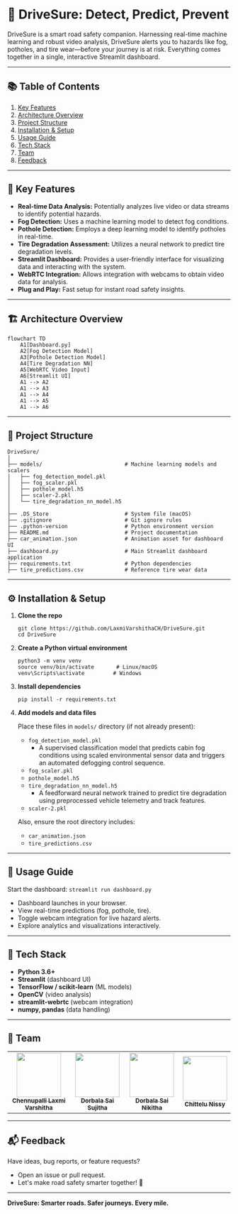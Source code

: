 # 🚗 DriveSure: Detect, Predict, Prevent

DriveSure is a smart road safety companion. Harnessing real-time machine learning and robust video analysis, DriveSure alerts you to hazards like fog, potholes, and tire wear—before your journey is at risk. Everything comes together in a single, interactive Streamlit dashboard.

---

## 📚 Table of Contents

1. [Key Features](#key-features)
2. [Architecture Overview](#architecture-overview)
3. [Project Structure](#project-structure)
4. [Installation & Setup](#installation--setup)
5. [Usage Guide](#usage-guide)
6. [Tech Stack](#tech-stack)
7. [Team](#team)
8. [Feedback](#feedback)

---

## 🚀 Key Features

- **Real-time Data Analysis:** Potentially analyzes live video or data streams to identify potential hazards.
- **Fog Detection:** Uses a machine learning model to detect fog conditions.
- **Pothole Detection:** Employs a deep learning model to identify potholes in real-time.
- **Tire Degradation Assessment:** Utilizes a neural network to predict tire degradation levels.
- **Streamlit Dashboard:** Provides a user-friendly interface for visualizing data and interacting with the system.
- **WebRTC Integration:** Allows integration with webcams to obtain video data for analysis.
- **Plug and Play:** Fast setup for instant road safety insights.

---

## 🏗️ Architecture Overview

```mermaid
flowchart TD
    A1[Dashboard.py]
    A2[Fog Detection Model]
    A3[Pothole Detection Model]
    A4[Tire Degradation NN]
    A5[WebRTC Video Input]
    A6[Streamlit UI]
    A1 --> A2
    A1 --> A3
    A1 --> A4
    A1 --> A5
    A1 --> A6
```

---

## 📂 Project Structure

```text
DriveSure/
│
├── models/                          # Machine learning models and scalers
│   ├── fog_detection_model.pkl
│   ├── fog_scaler.pkl
│   ├── pothole_model.h5
│   ├── scaler-2.pkl
│   └── tire_degradation_nn_model.h5
│
├── .DS_Store                        # System file (macOS)
├── .gitignore                       # Git ignore rules
├── .python-version                  # Python environment version
├── README.md                        # Project documentation
├── car_animation.json               # Animation asset for dashboard UI
├── dashboard.py                     # Main Streamlit dashboard application
├── requirements.txt                 # Python dependencies
├── tire_predictions.csv             # Reference tire wear data
```

---

## ⚙️ Installation & Setup

1. **Clone the repo**  
    ```
    git clone https://github.com/LaxmiVarshithaCH/DriveSure.git
    cd DriveSure
    ```
2. **Create a Python virtual environment**  
    ```
    python3 -m venv venv
    source venv/bin/activate       # Linux/macOS
    venv\Scripts\activate         # Windows
    ```
3. **Install dependencies**  
    ```
    pip install -r requirements.txt
    ```
4. **Add models and data files**
   
   Place these files in `models/` directory (if not already present):
   - `fog_detection_model.pkl`
       - A supervised classification model that predicts cabin fog conditions using scaled environmental sensor data and triggers an automated defogging control sequence.
   - `fog_scaler.pkl`
   - `pothole_model.h5`
   - `tire_degradation_nn_model.h5`
       - A feedforward neural network trained to predict tire degradation using preprocessed vehicle telemetry and track features.
   - `scaler-2.pkl`
   
   Also, ensure the root directory includes:
   - `car_animation.json`
   - `tire_predictions.csv`

---

## 🚦 Usage Guide

Start the dashboard:
    ```
    streamlit run dashboard.py
    ```
- Dashboard launches in your browser.
- View real-time predictions (fog, pothole, tire).
- Toggle webcam integration for live hazard alerts.
- Explore analytics and visualizations interactively.

---

## 🧰 Tech Stack

- **Python 3.6+**
- **Streamlit** (dashboard UI)
- **TensorFlow / scikit-learn** (ML models)
- **OpenCV** (video analysis)
- **streamlit-webrtc** (webcam integration)
- **numpy, pandas** (data handling)

---

## 👥 Team

<table>
  <tr>
    <td align="center">
      <a href="https://github.com/LaxmiVarshithaCH">
        <img src="https://avatars.githubusercontent.com/LaxmiVarshithaCH" width="100px;" alt=""/>
        <br />
        <sub><b>Chennupalli Laxmi Varshitha</b></sub>
      </a>
      <br />
    </td>
    <td align="center">
      <a href="https://github.com/2300030861">
        <img src="https://avatars.githubusercontent.com/2300030861" width="100px;" alt=""/>
        <br />
        <sub><b>Dorbala Sai Sujitha</b></sub>
      </a>
      <br />
    </td>
    <td align="center">
      <a href="https://github.com/32732Nikitha">
        <img src="https://avatars.githubusercontent.com/32732Nikitha" width="100px;" alt=""/>
        <br />
        <sub><b>Dorbala Sai Nikitha</b></sub>
      </a>
      <br />
    </td>
      <td align="center">
      <a href="https://github.com/2300030144">
        <img src="https://avatars.githubusercontent.com/2300030144" width="100px;" alt=""/>
        <br />
        <sub><b>Chittelu Nissy</b></sub>
      </a>
      <br />
    </td>
  </tr>
</table>

---

## 📬 Feedback

Have ideas, bug reports, or feature requests?  
- Open an issue or pull request.
- Let's make road safety smarter together! 🚦

---

**DriveSure: Smarter roads. Safer journeys. Every mile.**
